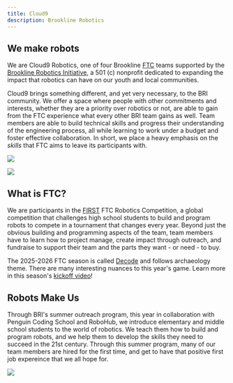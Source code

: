 ```yaml
---
title: Cloud9
description: Brookline Robotics
---
```

<div class="parted">
<div>

## We make robots

We are Cloud9 Robotics, one of four Brookline [FTC](https://www.firstinspires.org/robotics/ftc) teams supported by the [Brookline Robotics Initiative](https://www.brooklinerobotics.org/), a 501 (c) nonprofit dedicated to expanding the impact that robotics can have on our youth and local communities. 

Cloud9 brings something different, and yet very necessary, to the BRI community. We offer a space where people with other commitments and interests, whether they are a priority over robotics or not, are able to gain from the FTC experience what every other BRI team gains as well. Team members are able to build technical skills and progress their understanding of the engineering process, all while learning to work under a budget and foster effective collaboration. In short, we place a heavy emphasis on the *skills* that FTC aims to leave its participants with.

</div>

![](media/team-photo-temporary.jpg)

</div>

<div class="parted">

![](media/decode-logo-for-c9-web.jpg)

<div>

## What is FTC?

We are participants in the [FIRST](https://www.firstinspires.org/) FTC Robotics Competition, a global competition that challenges high school students to build and program robots to compete in a tournament that changes every year. Beyond just the obvious building and programming aspects of the team, team members have to learn how to project manage, create impact through outreach, and fundraise to support their team and the parts they want - or need - to buy. 

The 2025-2026 FTC season is called [Decode](https://www.firstinspires.org/robotics/ftc/game-and-season) and follows archaeology theme. There are many interesting nuances to this year's game. Learn more in this season's [kickoff video](https://www.youtube.com/watch?v=tRlcAwgMx5Q)!

</div>
</div>

<div class="parted">
<div>

## Robots Make Us

Through BRI's summer outreach program, this year in collaboration with Penguin Coding School and RoboHub, we introduce elementary and middle school students to the world of robotics. We teach them how to build and program robots, and we help them to develop the skills they need to succeed in the 21st century. Through this summer program, many of our team members are hired for the first time, and get to have that positive first job expereince that we all hope for.

</div>

![](media/untitled-design.png)

</div>
